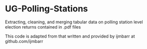 # UG-Polling-Stations
Extracting, cleaning, and merging tabular data on polling station level election returns contained in .pdf files

This code is adapted from that written and provided by ijmbarr at github.com/ijmbarr
